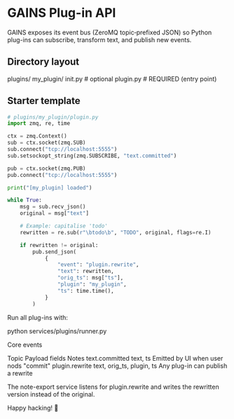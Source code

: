 # GAINS Plug-in API

GAINS exposes its event bus (ZeroMQ topic‐prefixed JSON) so Python plug-ins can subscribe, transform text, and publish new events.

## Directory layout

plugins/
my_plugin/
init.py      # optional
plugin.py        # REQUIRED (entry point)

## Starter template

```python
# plugins/my_plugin/plugin.py
import zmq, re, time

ctx = zmq.Context()
sub = ctx.socket(zmq.SUB)
sub.connect("tcp://localhost:5555")
sub.setsockopt_string(zmq.SUBSCRIBE, "text.committed")

pub = ctx.socket(zmq.PUB)
pub.connect("tcp://localhost:5555")

print("[my_plugin] loaded")

while True:
    msg = sub.recv_json()
    original = msg["text"]

    # Example: capitalise 'todo'
    rewritten = re.sub(r"\btodo\b", "TODO", original, flags=re.I)

    if rewritten != original:
        pub.send_json(
            {
                "event": "plugin.rewrite",
                "text": rewritten,
                "orig_ts": msg["ts"],
                "plugin": "my_plugin",
                "ts": time.time(),
            }
        )
```

Run all plug-ins with:

python services/plugins/runner.py

Core events

Topic	Payload fields	Notes
text.committed	text, ts	Emitted by UI when user nods "commit"
plugin.rewrite	text, orig_ts, plugin, ts	Any plug-in can publish a rewrite

The note-export service listens for plugin.rewrite and writes the rewritten version instead of the original.

Happy hacking! 🎉 
